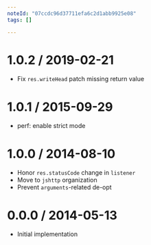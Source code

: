 ```yaml
---
noteId: "07ccdc96d37711efa6c2d1abb9925e08"
tags: []

---
```


1.0.2 / 2019-02-21
==================

  * Fix `res.writeHead` patch missing return value

1.0.1 / 2015-09-29
==================

  * perf: enable strict mode

1.0.0 / 2014-08-10
==================

  * Honor `res.statusCode` change in `listener`
  * Move to `jshttp` organization
  * Prevent `arguments`-related de-opt

0.0.0 / 2014-05-13
==================

  * Initial implementation

